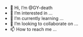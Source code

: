 - 👋 Hi, I’m @GY-death
- 👀 I’m interested in ...
- 🌱 I’m currently learning ...
- 💞️ I’m looking to collaborate on ...
- 📫 How to reach me ...

<!---
GY-death/GY-death is a ✨ special ✨ repository because its `README.md` (this file) appears on your GitHub profile.
You can click the Preview link to take a look at your changes.
--->
